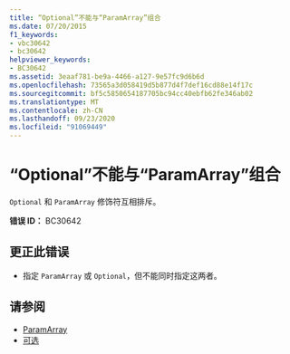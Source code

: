 ```yaml
---
title: “Optional”不能与“ParamArray”组合
ms.date: 07/20/2015
f1_keywords:
- vbc30642
- bc30642
helpviewer_keywords:
- BC30642
ms.assetid: 3eaaf781-be9a-4466-a127-9e57fc9d6b6d
ms.openlocfilehash: 73565a3d058419d5b877d4f7def16cd88e14f17c
ms.sourcegitcommit: bf5c5850654187705bc94cc40ebfb62fe346ab02
ms.translationtype: MT
ms.contentlocale: zh-CN
ms.lasthandoff: 09/23/2020
ms.locfileid: "91069449"
---
```

# <a name="optional-and-paramarray-cannot-be-combined"></a>“Optional”不能与“ParamArray”组合

`Optional` 和 `ParamArray` 修饰符互相排斥。  
  
 **错误 ID：** BC30642  
  
## <a name="to-correct-this-error"></a>更正此错误  
  
- 指定 `ParamArray` 或 `Optional`，但不能同时指定这两者。  
  
## <a name="see-also"></a>请参阅

- [ParamArray](../language-reference/modifiers/paramarray.md)
- [可选](../language-reference/modifiers/optional.md)
